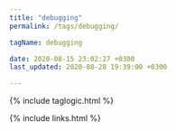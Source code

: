 ```yaml
---
title: "debugging"
permalink: /tags/debugging/

tagName: debugging

date: 2020-08-15 23:02:27 +0300
last_updated: 2020-08-28 19:39:00 +0300

---
```


{% include taglogic.html %}

{% include links.html %}
